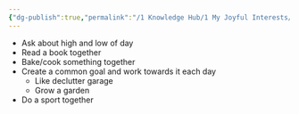 ```yaml
---
{"dg-publish":true,"permalink":"/1 Knowledge Hub/1 My Joyful Interests/Self-Help Phycology/Questions for better relation/","noteIcon":""}
---
```


- Ask about high and low of day
- Read a book together
- Bake/cook something together
- Create a common goal and work towards it each day
    - Like declutter garage
    - Grow a garden
- Do a sport together
